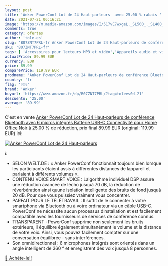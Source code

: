 ```yaml
---
layout: post
title: 'Anker PowerConf Lot de 24 Haut-parleurs  avec 25.00 % rabais '
date: 2021-07-21 06:16:21
image: 'https://m.media-amazon.com/images/I/517vE7wxgeL._SL500_._SL400_.jpg'
comments: true
category: ofertas
author: 'tole.es'
slug: 'B07ZNT7PRL-fr Anker PowerConf Lot de 24 Haut-parleurs de conférence...'
sku: 'B07ZNT7PRL-fr'
tags: [ 'Accessoires pour lecteurs MP3 et vidéo','Appareils audio et video portable','Enceintes Bluetooth portables','Enceintes portables et stations daccueil','High-Tech','anker', ]
actualPrice: 89.99 EUR
currency: EUR
price: 89.99
comparePrice: 119.99 EUR
prodname: 'Anker PowerConf Lot de 24 Haut-parleurs de conférence Bluetooth avec 6 micros intégrés Batterie USB-C Connectivité pour Home Office  Noir '
country: 'fr'
flag: '🇫🇷'
brand: 'Anker'
buyurl: 'https://www.amazon.fr/dp/B07ZNT7PRL/?tag=tolees0d-21'
descuento: '25.00'
average: '89.99'
---
```


C'est en vente [Anker PowerConf Lot de 24 Haut-parleurs de conférence Bluetooth avec 6 micros intégrés Batterie USB-C Connectivité pour Home Office  Noir ](https://www.amazon.fr/dp/B07ZNT7PRL/?tag=tolees0d-21)  à  25.00 % de réduction, prix final  89.99 EUR (original: 119.99 EUR) ici:

[![Anker PowerConf Lot de 24 Haut-parleurs ](https://m.media-amazon.com/images/I/517vE7wxgeL._SL500_._SL400_.jpg)](https://www.amazon.fr/dp/B07ZNT7PRL/?tag=tolees0d-21)

ℹ️:

- SELON WELT.DE : « Anker PowerConf fonctionnait toujours bien lorsque les participants étaient assis à différentes distances de lappareil et parlaient à différents volumes ».
- CONTENU VOICE SMART VOICE : Lalgorithme individuel DSP assure une réduction avancée de lécho jusquà 70 dB, la réduction de réverbération ainsi quune isolation intelligente des bruits de fond jusquà 20 dB. Pour que vous puissiez vraiment vous concentrer.
- PARFAIT POUR LE TÉLÉTRAVAIL : Il suffit de le connecter à votre smartphone via Bluetooth ou à votre ordinateur via un câble USB-C. PowerConf ne nécessite aucun processus dinstallation et est facilement compatible avec les fournisseurs de services de conférence connus.
- TRANSPARENT : PowerConf supprime non seulement les bruits extérieurs, il équilibre également simultanément le volume et la distance de votre voix. Ainsi, vous pouvez facilement compter sur une conversation équilibrée - sans interférences.
- Son omnidirectionnel : 6 microphones intégrés sont orientés dans un angle intelligent de 360 ° et enregistrent des voix jusquà 8 personnes.

[🛒 Achète-le!!](https://www.amazon.fr/dp/B07ZNT7PRL/?tag=tolees0d-21)
